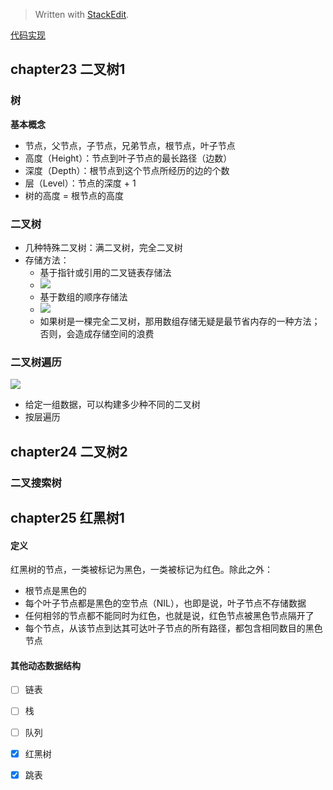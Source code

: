 


> Written with [StackEdit](https://stackedit.io/).

[代码实现](https://github.com/shenc3/beauty-of-algo/blob/master/chapter24-tree.py)

## chapter23 二叉树1

### 树
**基本概念**
* 节点，父节点，子节点，兄弟节点，根节点，叶子节点
* 高度（Height）：节点到叶子节点的最长路径（边数）
* 深度（Depth）：根节点到这个节点所经历的边的个数
* 层（Level）：节点的深度 + 1
* 树的高度 = 根节点的高度

### 二叉树
* 几种特殊二叉树：满二叉树，完全二叉树
* 存储方法：
	* 基于指针或引用的二叉链表存储法
	* ![](https://static001.geekbang.org/resource/image/12/8e/12cd11b2432ed7c4dfc9a2053cb70b8e.jpg)
	* 基于数组的顺序存储法
	* ![](https://static001.geekbang.org/resource/image/14/30/14eaa820cb89a17a7303e8847a412330.jpg)
	* 如果树是一棵完全二叉树，那用数组存储无疑是最节省内存的一种方法；否则，会造成存储空间的浪费

### 二叉树遍历

![](https://static001.geekbang.org/resource/image/ab/16/ab103822e75b5b15c615b68560cb2416.jpg)

* 给定一组数据，可以构建多少种不同的二叉树
* 按层遍历


## chapter24 二叉树2

### 二叉搜索树

## chapter25 红黑树1
#### 定义

红黑树的节点，一类被标记为黑色，一类被标记为红色。除此之外：
* 根节点是黑色的
* 每个叶子节点都是黑色的空节点（NIL），也即是说，叶子节点不存储数据
* 任何相邻的节点都不能同时为红色，也就是说，红色节点被黑色节点隔开了
* 每个节点，从该节点到达其可达叶子节点的所有路径，都包含相同数目的黑色节点

#### 其他动态数据结构
* [ ] 链表
* [ ] 栈
* [ ] 队列
* [x] 红黑树
* [x] 跳表


<!--stackedit_data:
eyJoaXN0b3J5IjpbLTY2Mjk2MjQ1OCwtMTg5NjMzNzc2OCwtMT
AxMzIxNjExLC05ODQ5OTQ3MjEsLTE4NDkxMTg1NDksLTE2MzQw
NjczOTJdfQ==
-->